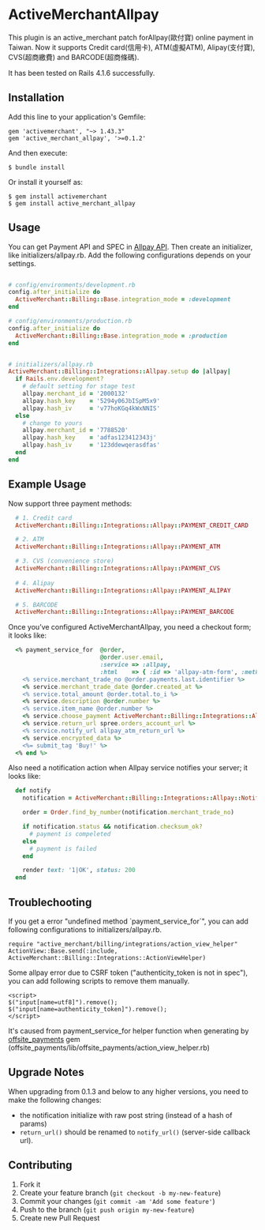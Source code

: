# ActiveMerchantAllpay

This plugin is an active_merchant patch forAllpay(歐付寶) online payment in Taiwan.
Now it supports Credit card(信用卡), ATM(虛擬ATM), Alipay(支付寶), CVS(超商繳費) and BARCODE(超商條碼).

It has been tested on Rails 4.1.6 successfully.

## Installation

Add this line to your application's Gemfile:

    gem 'activemerchant', "~> 1.43.3"
    gem 'active_merchant_allpay', '>=0.1.2'

And then execute:

    $ bundle install

Or install it yourself as:

    $ gem install activemerchant
    $ gem install active_merchant_allpay

## Usage

You can get Payment API and SPEC in [Allpay API](https://www.allpay.com.tw/Service/API_Help).
Then create an initializer, like initializers/allpay.rb. Add the following configurations depends on your settings.

``` ruby

# config/environments/development.rb
config.after_initialize do
  ActiveMerchant::Billing::Base.integration_mode = :development
end

# config/environments/production.rb
config.after_initialize do
  ActiveMerchant::Billing::Base.integration_mode = :production
end

```

``` ruby

# initializers/allpay.rb
ActiveMerchant::Billing::Integrations::Allpay.setup do |allpay|
  if Rails.env.development?
    # default setting for stage test
    allpay.merchant_id = '2000132'
    allpay.hash_key    = '5294y06JbISpM5x9'
    allpay.hash_iv     = 'v77hoKGq4kWxNNIS'
  else
    # change to yours
    allpay.merchant_id = '7788520'
    allpay.hash_key    = 'adfas123412343j'
    allpay.hash_iv     = '123ddewqerasdfas'
  end
end
```

## Example Usage

Now support three payment methods:

``` ruby
  # 1. Credit card
  ActiveMerchant::Billing::Integrations::Allpay::PAYMENT_CREDIT_CARD

  # 2. ATM
  ActiveMerchant::Billing::Integrations::Allpay::PAYMENT_ATM

  # 3. CVS (convenience store)
  ActiveMerchant::Billing::Integrations::Allpay::PAYMENT_CVS
  
  # 4. Alipay
  ActiveMerchant::Billing::Integrations::Allpay::PAYMENT_ALIPAY

  # 5. BARCODE
  ActiveMerchant::Billing::Integrations::Allpay::PAYMENT_BARCODE
```

Once you’ve configured ActiveMerchantAllpay, you need a checkout form; it looks like:

``` ruby
  <% payment_service_for  @order,
                          @order.user.email,
                          :service => :allpay,
                          :html    => { :id => 'allpay-atm-form', :method => :post } do |service| %>
    <% service.merchant_trade_no @order.payments.last.identifier %>
    <% service.merchant_trade_date @order.created_at %>
    <% service.total_amount @order.total.to_i %>
    <% service.description @order.number %>
    <% service.item_name @order.number %>
    <% service.choose_payment ActiveMerchant::Billing::Integrations::Allpay::PAYMENT_ATM %>
    <% service.return_url spree.orders_account_url %>
    <% service.notify_url allpay_atm_return_url %>
    <% service.encrypted_data %>
    <%= submit_tag 'Buy!' %>
  <% end %>
```

Also need a notification action when Allpay service notifies your server; it looks like:

``` ruby
  def notify
    notification = ActiveMerchant::Billing::Integrations::Allpay::Notification.new(request.raw_post)

    order = Order.find_by_number(notification.merchant_trade_no)

    if notification.status && notification.checksum_ok?
      # payment is compeleted
    else
      # payment is failed
    end

    render text: '1|OK', status: 200
  end
```

## Troublechooting
If you get a error "undefined method \`payment\_service\_for\`", you can add following configurations to initializers/allpay.rb. 
```
require "active_merchant/billing/integrations/action_view_helper"
ActionView::Base.send(:include, ActiveMerchant::Billing::Integrations::ActionViewHelper)
```

Some allpay error due to CSRF token ("authenticity_token is not in spec"), you can add following scripts to remove them manually.
```
<script>
$("input[name=utf8]").remove();
$("input[name=authenticity_token]").remove();
</script>
```
It's caused from payment\_service\_for helper function when generating by [offsite_payments](https://github.com/Shopify/offsite_payments) gem (offsite\_payments/lib/offsite\_payments/action\_view\_helper.rb)
  

## Upgrade Notes

When upgrading from 0.1.3 and below to any higher versions, you need to make the following changes:

- the notification initialize with raw post string (instead of a hash of params)
- `return_url()` should be renamed to `notify_url()` (server-side callback url).

## Contributing

1. Fork it
2. Create your feature branch (`git checkout -b my-new-feature`)
3. Commit your changes (`git commit -am 'Add some feature'`)
4. Push to the branch (`git push origin my-new-feature`)
5. Create new Pull Request

